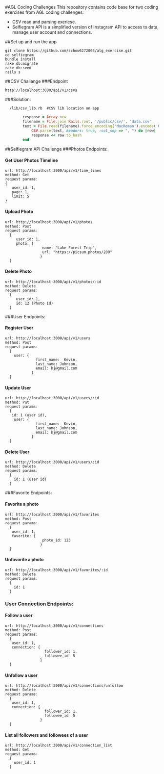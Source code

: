 #AGL Coding Challenges
This repository contains code base for two coding exercises from AGL coding challenges:
- CSV read and parsing exericse.
- Selfiegram API is a simplified version of Instagram API to access to data, manage user account and connections.

##Set up and run the app

```
git clone https://github.com/schow6272003/alg_exercise.git
cd selfiegram
bundle install
rake db:migrate
rake db:seed
rails s
```

##CSV Challange
###Endpoint
```
http://localhost:3000/api/v1/csvs
```
###Solution:
```
  /lib/csv_lib.rb  #CSV lib location on app
  ```
```ruby
        response = Array.new
        filename = File.join Rails.root, '/public/csv/', 'data.csv' 
        text = File.read(filename).force_encoding('MacRoman').encode('UTF-8')
            CSV.parse(text, headers: true, :col_sep => ", ") do |row|
            response << row.to_hash
        end  
```
##Selfiegram API Challenge
###Photos Endpoints: 
#### Get User Photos Timeline
```
url: http://localhost:3000/api/v1/time_lines
method: Get
request params:
{ 
   user_id: 1,
   page: 1, 
   limit: 5
}
```
#### Upload Photo
```
url: http://localhost:3000/api/v1/photos
method: Post
request params:
  { 
     user_id: 1,
	 photo: {
	             name: "Lake Forest Trip", 
                 url: "https://picsum.photos/200"
	            }
  }
```
#### Delete Photo
```
url: http://localhost:3000/api/v1/photos/:id
method: Delete
request params:
  { 
     user_id: 1,
     id: 12 (Photo Id)
  }
```
###User Endpoints: 
#### Register User
```
url: http://localhost:3000/api/v1/users
method: Post
request params:
  { 
    user: {
			  first_name:  Kevin,
			  last_name: Johnson,
			  email: kj@gmail.com
	        } 
  }
```
#### Update User
```
url: http://localhost:3000/api/v1/users/:id
method: Put
request params:
  { 
   id: 1 (user id),
    user: {
			  first_name:  Kevin,
			  last_name: Johnson,
			  email: kj@gmail.com
	        } 
  }
```
#### Delete User
```
url: http://localhost:3000/api/v1/users/:id
method: Delete
request params:
  { 
    id: 1 (user id)
  }
```
###Favorite Endpoints: 
#### Favorite a photo
```
url: http://localhost:3000/api/v1/favorites
method: Post
request params:
  { 
   user_id: 1,
   favorite: {
                 photo_id: 123
                }
  }
```
#### Unfavorite a photo
```
url: http://localhost:3000/api/v1/favorites/:id
method: Delete
request params:
  { 
 	id: 1
  }
```
### User Connection Endpoints: 
#### Follow a user
```
url: http://localhost:3000/api/v1/connections
method: Post
request params:
  { 
   user_id: 1,
   connection: {
                  follower_id: 1,
				  followee_id  5
                }
  }
```
#### Unfollow a user
```
url: http://localhost:3000/api/v1/connections/unfollow
method: Delete
request params:
  { 
   user_id: 1,
   connection: {
                  follower_id: 1,
				  followee_id  5
                }
  }
```
#### List all followers and followees of a user
```
url: http://localhost:3000/api/v1/connection_list
method: Get
request params:
  { 
    user_id: 1
  }
```

